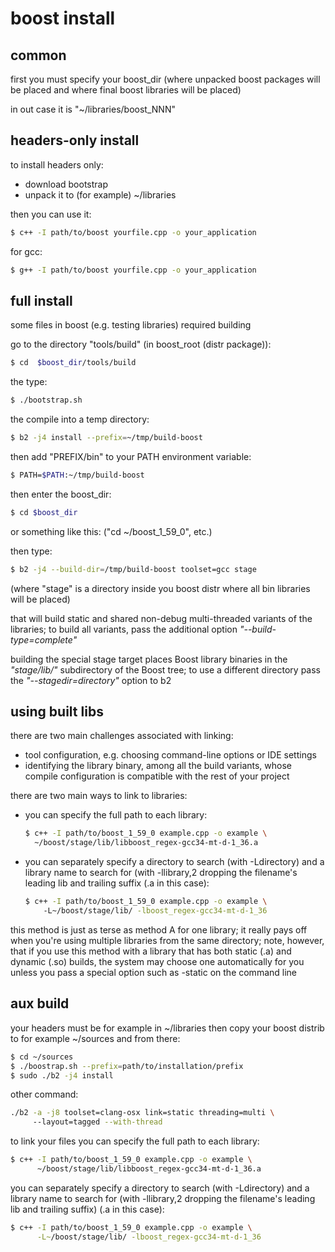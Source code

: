 # boost install

## common
first you must specify your boost_dir 
(where unpacked boost packages will be placed
 and where final boost libraries will be placed)
 
in out case it is "~/libraries/boost_NNN"


## headers-only install
to install headers only:
- download bootstrap
- unpack it to (for example) ~/libraries

then you can use it:
```sh
$ c++ -I path/to/boost yourfile.cpp -o your_application
```

for gcc:
```sh
$ g++ -I path/to/boost yourfile.cpp -o your_application
```


## full install
some files in boost (e.g. testing libraries) required building

go to the directory "tools/build" (in boost_root (distr package)):
```sh
$ cd  $boost_dir/tools/build                                         
```

the type:
```sh
$ ./bootstrap.sh                                                     
```
 
the compile into a temp directory:
```sh
$ b2 -j4 install --prefix=~/tmp/build-boost
```

then add "PREFIX/bin" to your PATH environment variable:
```sh
$ PATH=$PATH:~/tmp/build-boost                                       
```

then enter the boost_dir:
```sh
$ cd $boost_dir                                                      
```
or something like this: ("cd ~/boost_1_59_0", etc.)

then type:
```sh
$ b2 -j4 --build-dir=/tmp/build-boost toolset=gcc stage              
```
(where "stage" is a directory inside you boost distr
where all bin libraries will be placed)

that will build static and shared non-debug multi-threaded variants
of the libraries;
to build all variants, pass the additional option *"--build-type=complete"*

building the special stage target places Boost library binaries
 in the *"stage/lib/"* subdirectory of the Boost tree; 
to use a different directory
pass the *"--stagedir=directory"* option to b2

 
## using built libs
there are two main challenges associated with linking:
- tool configuration, 
  e.g. choosing command-line options or IDE settings
- identifying the library binary,
  among all the build variants, 
  whose compile configuration is compatible 
  with the rest of your project

there are two main ways to link to libraries:
- you can specify the full path to each library:
  ```sh
  $ c++ -I path/to/boost_1_59_0 example.cpp -o example \               
    ~/boost/stage/lib/libboost_regex-gcc34-mt-d-1_36.a          
  ```
 
- you can separately specify a directory to search
  (with -Ldirectory) and a library name to search for 
  (with -llibrary,2 dropping the filename's leading lib
  and trailing suffix (.a in this case):
  ```sh
  $ c++ -I path/to/boost_1_59_0 example.cpp -o example \            
      -L~/boost/stage/lib/ -lboost_regex-gcc34-mt-d-1_36     
  ```

this method is just as terse as method A for one library; 
it really pays off when you're using multiple libraries 
from the same directory; 
note, however, that if you use this method with a library 
that has both static (.a) and dynamic (.so) builds,
the system may choose one automatically for you
unless you pass a special option
such as -static on the command line

 
## aux build
your headers must be for example in ~/libraries
then copy your boost distrib to for example ~/sources
and from there:
```sh
$ cd ~/sources
$ ./boostrap.sh --prefix=path/to/installation/prefix
$ sudo ./b2 -j4 install
```

other command: 
```sh
./b2 -a -j8 toolset=clang-osx link=static threading=multi \ 
     --layout=tagged --with-thread
```

to link your files
you can specify the full path to each library:
```sh
$ c++ -I path/to/boost_1_59_0 example.cpp -o example \
      ~/boost/stage/lib/libboost_regex-gcc34-mt-d-1_36.a
```

you can separately specify a directory to search (with -Ldirectory)
and a library name to search for 
(with -llibrary,2 dropping the filename's leading lib 
and trailing suffix) (.a in this case):
```sh 
$ c++ -I path/to/boost_1_59_0 example.cpp -o example \
      -L~/boost/stage/lib/ -lboost_regex-gcc34-mt-d-1_36
```

